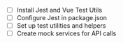 - [ ] Install Jest and Vue Test Utils
- [ ] Configure Jest in package.json
- [ ] Set up test utilities and helpers
- [ ] Create mock services for API calls